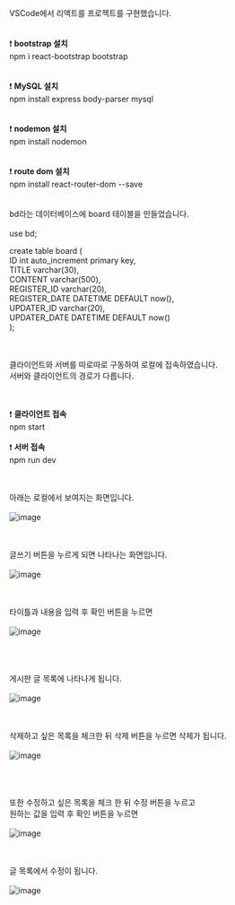 VSCode에서 리액트를 프로젝트를 구현했습니다.
<br/>
<br/>
<br/>
:exclamation: <b>bootstrap 설치</b> <br/>
npm i react-bootstrap bootstrap
<br/>
<br/>
<br/>
:exclamation: <b>MySQL 설치</b><br/>
npm install express body-parser mysql
<br/>
<br/>
<br/>
:exclamation: <b>nodemon 설치 </b><br/>
npm install nodemon
<br/>
<br/>
<br/>
:exclamation: <b>route dom 설치 </b><br/>
npm install react-router-dom --save
<br/>
<br/>
<br/>
bd라는 데이터베이스에 board 테이블을 만들었습니다.
<br/>
<br/>
use bd;

create table board (<br/>
	ID int auto_increment primary key,<br/>
        TITLE varchar(30),<br/>
	CONTENT varchar(500),<br/>
        REGISTER_ID varchar(20),<br/>
        REGISTER_DATE DATETIME DEFAULT now(),<br/>
        UPDATER_ID varchar(20),<br/>
        UPDATER_DATE DATETIME DEFAULT now()<br/>
);<br/>
<br/>
<br/>

클라이언트와 서버를 따로따로 구동하여 로컬에 접속하였습니다.<br/>
서버와 클라이언트의 경로가 다릅니다. <br/>
<br/><br/>

:exclamation: <b>클라이언트 접속</b><br/>
npm start<br/>
<br/>
:exclamation: <b>서버 접속</b><br/>
npm run dev


<br/><br/>
아래는 로컬에서 보여지는 화면입니다.
<br/><br/>
![image](https://github.com/darae729/1005_board/assets/132329442/3df7819f-66b7-40c4-a8b4-023b64a58d37)
<br/><br/></br>

글쓰기 버튼을 누르게 되면 나타나는 화면입니다.
<br/><br/>
![image](https://github.com/darae729/1005_board/assets/132329442/57918642-f669-4424-a496-67d196fdb34f)

<br/><br/>
타이틀과 내용을 입력 후 확인 버튼을 누르면
<br/><br/>
![image](https://github.com/darae729/1005_board/assets/132329442/e156e0dd-8b09-4be4-9ae2-abf278a2a264)

<br/><br/><br/>
게시판 글 목록에 나타나게 됩니다.
<br/><br/>
![image](https://github.com/darae729/1005_board/assets/132329442/2d3f49b9-2542-4301-9fee-3041167c2d3a)
<br/><br/></br>

삭제하고 싶은 목록을 체크한 뒤 삭제 버튼을 누르면 삭제가 됩니다.
<br/><br/>
![image](https://github.com/darae729/1005_board/assets/132329442/194da60f-7c33-43d3-8d0b-b149c933376b)

<br/><br/><br/>
또한 수정하고 싶은 목록을 체크 한 뒤 수정 버튼을 누르고 <br/>
원하는 값을 입력 후 확인 버튼을 누르면 </br></br>
![image](https://github.com/darae729/1005_board/assets/132329442/7c22ec25-4e47-4941-b313-5597600fd437)

<br/><br/>
글 목록에서 수정이 됩니다.
</br></br>
![image](https://github.com/darae729/1005_board/assets/132329442/04e72b23-d46b-444e-87c1-412ba4f634f0)

